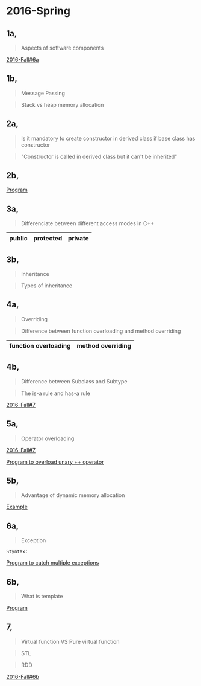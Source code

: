# 2016-Spring

## 1a,

>Aspects of software components

[2016-Fall#6a]()

## 1b,

>Message Passing

>Stack vs heap memory allocation

## 2a,

>Is it mandatory to create constructor in derived class if base class has constructor

>"Constructor is called in derived class but it can't be inherited"

## 2b,

[Program]()

## 3a,

>Differenciate between different access modes in C++

|**public**|**protected**|**private**|
|--|--|--|

## 3b,

>Inheritance 

>Types of inheritance

## 4a,

>Overriding

>Difference between function overloading and method overriding

|**function overloading**|**method overriding**|
|--|--|

## 4b,

>Difference between Subclass and Subtype

>The is-a rule and has-a rule

[2016-Fall#7]()

## 5a,

>Operator overloading

[2016-Fall#7]()

[Program to overload unary ++ operator]()

## 5b,

>Advantage of dynamic memory allocation

[Example]()

## 6a,

>Exception

    Styntax:

[Program to catch multiple exceptions]()

## 6b,

>What is template

[Program]()

## 7,

>Virtual function VS Pure virtual function

>STL

>RDD

[2016-Fall#6b]()